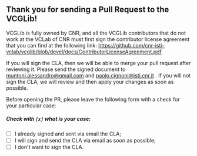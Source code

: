 ## Thank you for sending a Pull Request to the VCGLib!

VCGLib is fully owned by CNR, and all the VCGLib contributors that do not work at the VCLab of CNR must first sign the contributor license agreement that you can find at the following link: https://github.com/cnr-isti-vclab/vcglib/blob/devel/docs/ContributorLicenseAgreement.pdf

If you will sign the CLA, then we will be able to merge your pull request after reviewing it.
Please send the signed document to muntoni.alessandro@gmail.com and paolo.cignoni@isti.cnr.it .
If you will not sign the CLA, we will review and then apply your changes as soon as possible.

Before opening the PR, please leave the following form with a check for your particular case:

##### Check with `[x]` what is your case:
- [ ] I already signed and sent via email the CLA;
- [ ] I will sign and send the CLA via email as soon as possible;
- [ ] I don't want to sign the CLA.
